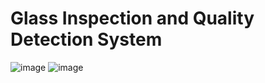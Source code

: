 # Glass Inspection and Quality Detection System

![image](https://user-images.githubusercontent.com/64016811/217435180-bc87c949-50c9-4193-bb90-064af6bdfc82.png)
![image](https://user-images.githubusercontent.com/64016811/217435214-ef6feeb6-04fd-46eb-857c-c2929d765ead.png)
